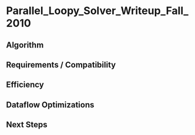 Parallel\_Loopy\_Solver\_Writeup\_Fall\_2010
============================================

Algorithm
---------

Requirements / Compatibility
----------------------------

Efficiency
----------

Dataflow Optimizations
----------------------

Next Steps
----------

